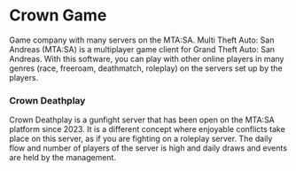 # Crown Game
Game company with many servers on the MTA:SA.
Multi Theft Auto: San Andreas (MTA:SA) is a multiplayer game client for Grand Theft Auto: San Andreas. With this software, you can play with other online players in many genres (race, freeroam, deathmatch, roleplay) on the servers set up by the players.

### Crown Deathplay
Crown Deathplay is a gunfight server that has been open on the MTA:SA platform since 2023. It is a different concept where enjoyable conflicts take place on this server, as if you are fighting on a roleplay server. The daily flow and number of players of the server is high and daily draws and events are held by the management.
